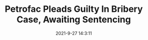 ---
"title": "Petrofac Pleads Guilty In Bribery Case, Awaiting Sentencing"
"date": "2021-9-27 14:3:11"
"feed_name": "RIGZONE"
"feed_website": "http://www.rigzone.com/"
"feed_rss": "http://www.rigzone.com/news/rss/rigzone_latest.aspx"
"link": "https://www.rigzone.com/news/petrofac_pleads_guilty_in_bribery_case_awaiting_sentencing-27-sep-2021-166540-article/?rss=true"
"source": "None"
"file": "_posts/2021-1-1-54ae6eade5de38c8cbcd746fb3c1ffbafb8ccab9.md"
"accident": "0"
"drilling": "0"
"dead": "0"
"injured": "0"
"arrested": "0"
"where": "unknown site"
"place": "unknown place"
---